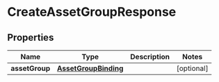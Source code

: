 

# CreateAssetGroupResponse


## Properties

Name | Type | Description | Notes
------------ | ------------- | ------------- | -------------
**assetGroup** | [**AssetGroupBinding**](AssetGroupBinding.md) |  |  [optional]



